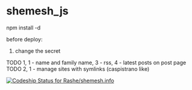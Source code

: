 shemesh_js
=======
npm install -d

before deploy:
1. change the secret


TODO 1, 1 - name and family name, 3 - rss, 4 - latest posts on post page
TODO 2, 1 - manage sites with symlinks (caspistrano like)

[ ![Codeship Status for Rashe/shemesh.info](https://codeship.com/projects/13760d80-4ad1-0132-b3d9-62227a079ece/status)](https://codeship.com/projects/46455)
